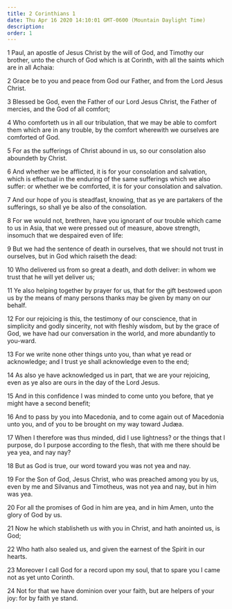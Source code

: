 ```yaml
---
title: 2 Corinthians 1
date: Thu Apr 16 2020 14:10:01 GMT-0600 (Mountain Daylight Time)
description: 
order: 1
---
```


<p>
  1 Paul, an apostle of Jesus Christ by the will of God, and Timothy our
  brother, unto the church of God which is at Corinth, with all the saints which
  are in all Achaia:
</p>
<p>
  2 Grace be to you and peace from God our Father, and from the Lord Jesus
  Christ.
</p>
<p>
  3 Blessed be God, even the Father of our Lord Jesus Christ, the Father of
  mercies, and the God of all comfort;
</p>
<p>
  4 Who comforteth us in all our tribulation, that we may be able to comfort
  them which are in any trouble, by the comfort wherewith we ourselves are
  comforted of God.
</p>
<p>
  5 For as the sufferings of Christ abound in us, so our consolation also
  aboundeth by Christ.
</p>
<p>
  6 And whether we be afflicted, it is for your consolation and salvation, which
  is effectual in the enduring of the same sufferings which we also suffer: or
  whether we be comforted, it is for your consolation and salvation.
</p>
<p>
  7 And our hope of you is steadfast, knowing, that as ye are partakers of the
  sufferings, so shall ye be also of the consolation.
</p>
<p>
  8 For we would not, brethren, have you ignorant of our trouble which came to
  us in Asia, that we were pressed out of measure, above strength, insomuch that
  we despaired even of life:
</p>
<span></span>
<p>
  9 But we had the sentence of death in ourselves, that we should not trust in
  ourselves, but in God which raiseth the dead:
</p>
<p>
  10 Who delivered us from so great a death, and doth deliver: in whom we trust
  that he will yet deliver us;
</p>
<p>
  11 Ye also helping together by prayer for us, that for the gift bestowed upon
  us by the means of many persons thanks may be given by many on our behalf.
</p>
<p>
  12 For our rejoicing is this, the testimony of our conscience, that in
  simplicity and godly sincerity, not with fleshly wisdom, but by the grace of
  God, we have had our conversation in the world, and more abundantly to
  you-ward.
</p>
<p>
  13 For we write none other things unto you, than what ye read or acknowledge;
  and I trust ye shall acknowledge even to the end;
</p>
<p>
  14 As also ye have acknowledged us in part, that we are your rejoicing, even
  as ye also are ours in the day of the Lord Jesus.
</p>
<p>
  15 And in this confidence I was minded to come unto you before, that ye might
  have a second benefit;
</p>
<p>
  16 And to pass by you into Macedonia, and to come again out of Macedonia unto
  you, and of you to be brought on my way toward Jud&#xE6;a.
</p>
<p>
  17 When I therefore was thus minded, did I use lightness? or the things that I
  purpose, do I purpose according to the flesh, that with me there should be yea
  yea, and nay nay?
</p>
<p>18 But as God is true, our word toward you was not yea and nay.</p>
<p>
  19 For the Son of God, Jesus Christ, who was preached among you by us, even by
  me and Silvanus and Timotheus, was not yea and nay, but in him was yea.
</p>
<p>
  20 For all the promises of God in him are yea, and in him Amen, unto the glory
  of God by us.
</p>
<p>
  21 Now he which stablisheth us with you in Christ, and hath anointed us, is
  God;
</p>
<p>
  22 Who hath also sealed us, and given the earnest of the Spirit in our hearts.
</p>
<p>
  23 Moreover I call God for a record upon my soul, that to spare you I came not
  as yet unto Corinth.
</p>
<p>
  24 Not for that we have dominion over your faith, but are helpers of your joy:
  for by faith ye stand.
</p>
